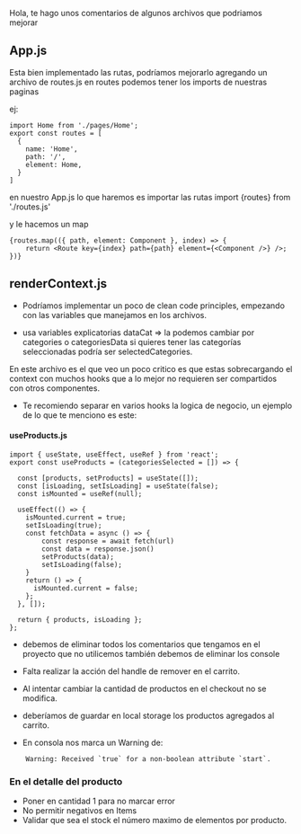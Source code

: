 Hola, te hago unos comentarios de algunos archivos que podriamos mejorar

## App.js

Esta bien implementado las rutas, podríamos mejorarlo agregando un archivo de routes.js
en routes podemos tener los imports de nuestras paginas

ej: 
```
import Home from './pages/Home';
export const routes = [
  {
    name: 'Home',
    path: '/',
    element: Home,
  }
]
```
en nuestro App.js lo que haremos es importar las rutas 
import {routes} from './routes.js' 

y le hacemos un map 
```
{routes.map(({ path, element: Component }, index) => {
    return <Route key={index} path={path} element={<Component />} />;
})}
```

## renderContext.js

- Podríamos implementar un poco de clean code principles, empezando con las variables que manejamos en los archivos.

- usa variables explicatorias dataCat => la podemos cambiar por categories o categoriesData si quieres tener las categorías seleccionadas podría ser selectedCategories.


En este archivo es el que veo un poco critico
es que estas sobrecargando el context con muchos hooks que a lo mejor 
no requieren ser compartidos con otros componentes.

- Te recomiendo separar en varios hooks la logica de negocio, un ejemplo de lo que te menciono es este: 
  
#### useProducts.js
```
import { useState, useEffect, useRef } from 'react';
export const useProducts = (categoriesSelected = []) => {
  
  const [products, setProducts] = useState([]);
  const [isLoading, setIsLoading] = useState(false);
  const isMounted = useRef(null);
  
  useEffect(() => {
    isMounted.current = true;
    setIsLoading(true);
    const fetchData = async () => {
        const response = await fetch(url)
        const data = response.json()
        setProducts(data);
        setIsLoading(false);
    }
    return () => {
      isMounted.current = false;
    };
  }, []);

  return { products, isLoading };
};

```


- debemos de eliminar todos los comentarios que tengamos en el proyecto que no utilicemos
también debemos de eliminar los console 

- Falta realizar la acción del handle de remover en el carrito.
- Al intentar cambiar la cantidad de productos en el checkout no se modifica.
- deberíamos de guardar en local storage los productos agregados al carrito.
- En consola nos marca un Warning de: 

```
    Warning: Received `true` for a non-boolean attribute `start`. 
```

### En el detalle del producto
- Poner en cantidad 1 para no marcar error 
- No permitir negativos en Items
- Validar que sea el stock el número maximo de elementos por producto.
  